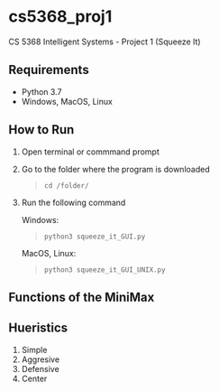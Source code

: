 # cs5368_proj1
CS 5368 Intelligent Systems - Project 1 (Squeeze It)



## Requirements
* Python 3.7
* Windows, MacOS, Linux

## How to Run 
1. Open terminal or commmand prompt
2. Go to the folder where the program is downloaded
    > `cd /folder/`
2. Run the following command

    Windows: 
    > `python3 squeeze_it_GUI.py`
    
    MacOS, Linux: 
    > `python3 squeeze_it_GUI_UNIX.py`
    
## Functions of the MiniMax
## Hueristics
1. Simple
2. Aggresive
3. Defensive
4. Center
